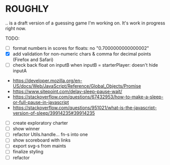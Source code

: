# ROUGHLY

.. is a draft version of a guessing game I'm working on. It's work in progress right now.

TODO:
- [ ] format numbers in scores for floats: no "0.7000000000000002"
- [x] add validation for non-numeric chars & comma for decimal points (Firefox and Safari)
- [ ] check back float on inputB when inputB = starterPlayer: doesn't hide inputA
* <https://developer.mozilla.org/en-US/docs/Web/JavaScript/Reference/Global_Objects/Promise>
* <https://www.sitepoint.com/delay-sleep-pause-wait/>
* <https://stackoverflow.com/questions/67432953/how-to-make-a-sleep-or-full-pause-in-javascript>
* <https://stackoverflow.com/questions/951021/what-is-the-javascript-version-of-sleep/39914235#39914235>
- [ ] create exploratory charter
- [ ] show winner
- [ ] refactor Utils.handle... fn-s into one
- [ ] show scoreboard with links
- [ ] export svg-s from maints
- [ ] finalize styling
- [ ] refactor
